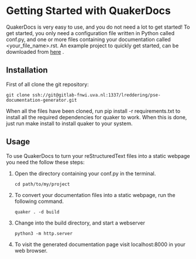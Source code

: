 Getting Started with QuakerDocs
===============================

QuakerDocs is very easy to use, and you do not need a lot to get
started! To get started, you only need a configuration file written in
Python called conf.py, and one or more files containing your
documentation called \<your\_file\_name\>.rst. An example project to
quickly get started, can be downloaded from
[here](_static/quaker-quickstart.zip) .

Installation
------------

First of all clone the git repository:

``` {code-block} bash
git clone ssh://git@gitlab-fnwi.uva.nl:1337/lreddering/pse-documentation-generator.git
```

When all the files have been cloned, run pip install -r requirements.txt
to install all the required dependencies for quaker to work. When this
is done, just run make install to install quaker to your system.

Usage
-----

To use QuakerDocs to turn your reStructuredText files into a static
webpage you need the follow these steps:

1.  Open the directory containing your conf.py in the terminal.

    ``` {code-block} bash
    cd path/to/my/project
    ```

2.  To convert your documentation files into a static webpage, run the
    following command.

    ``` {code-block} bash
    quaker . -d build
    ```

3.  Change into the build directory, and start a webserver

    ``` {code-block} bash
    python3 -m http.server
    ```

4.  To visit the generated documentation page visit localhost:8000 in
    your web browser.

